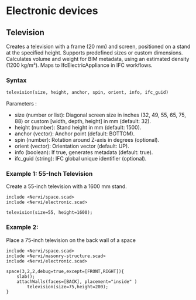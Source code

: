 # Electronic devices


## Television

Creates a television with a frame (20 mm) and screen, positioned on a stand at the specified height. Supports predefined sizes or custom dimensions. Calculates volume and weight for BIM metadata, using an estimated density (1200 kg/m³). Maps to IfcElectricAppliance in IFC workflows.

### Syntax

```python
television(size, height, anchor, spin, orient, info, ifc_guid)
```

Parameters : 

- size (number or list): Diagonal screen size in inches (32, 49, 55, 65, 75, 88) or custom [width, depth, height] in mm (default: 32).
- height (number): Stand height in mm (default: 1500).
- anchor (vector): Anchor point (default: BOTTOM).
- spin (number): Rotation around Z-axis in degrees (optional).
- orient (vector): Orientation vector (default: UP).
- info (boolean): If true, generates metadata (default: true).
- ifc_guid (string): IFC global unique identifier (optional).

### Example 1: 55-Inch Television

Create a 55-inch television with a 1600 mm stand.

```openscad-3D;ColorScheme=Tomorrow
include <Nervi/space.scad>
include <Nervi/electronic.scad>

television(size=55, height=1600);
```

### Example 2: 

Place a 75-inch television on the back wall of a space

```openscad-3D;ColorScheme=Tomorrow
include <Nervi/space.scad>
include <Nervi/masonry-structure.scad>
include <Nervi/electronic.scad>

space(3,2,2,debug=true,except=[FRONT,RIGHT]){
	slab();
	attachWalls(faces=[BACK], placement="inside" )
		television(size=75,height=200);
}
```

